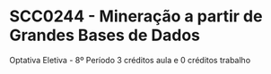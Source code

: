 # SCC0244 - Mineração a partir de Grandes Bases de Dados
Optativa Eletiva - 8º Período
3 créditos aula e 0 créditos trabalho
